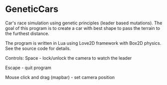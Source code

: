 # GeneticCars
Car's race simulation using genetic principles (leader based mutations). The goal of this program is to create a car with best shape to pass the terrain to the furthest distance.

The program is written in Lua using Love2D framework with Box2D physics. See the source code for details.

Controls:
Space - lock/unlock the camera to watch the leader

Escape - quit program

Mouse click and drag (mapbar) - set camera position
